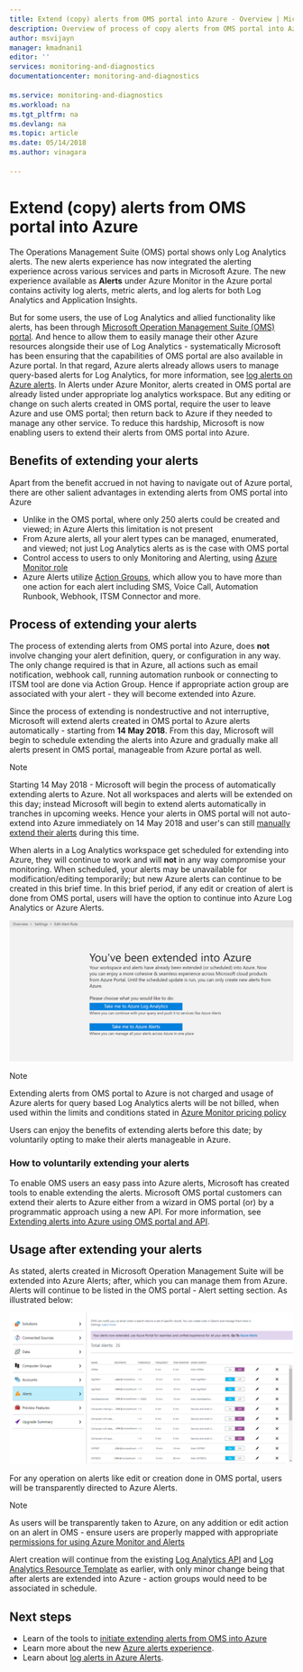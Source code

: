 ```yaml
---
title: Extend (copy) alerts from OMS portal into Azure - Overview | Microsoft Docs
description: Overview of process of copy alerts from OMS portal into Azure Alerts, details around common customer concerns.
author: msvijayn
manager: kmadnani1
editor: ''
services: monitoring-and-diagnostics
documentationcenter: monitoring-and-diagnostics

ms.service: monitoring-and-diagnostics
ms.workload: na
ms.tgt_pltfrm: na
ms.devlang: na
ms.topic: article
ms.date: 05/14/2018
ms.author: vinagara

---
```

# Extend (copy) alerts from OMS portal into Azure
The Operations Management Suite (OMS) portal shows only Log Analytics alerts.  The new alerts experience has now integrated the alerting experience across various services and parts in Microsoft Azure. The new experience available as **Alerts** under Azure Monitor in the Azure portal contains activity log alerts, metric alerts, and log alerts for both Log Analytics and Application Insights. 


But for some users, the use of Log Analytics and allied functionality like alerts, has been through [Microsoft Operation Management Suite (OMS) portal](../operations-management-suite/operations-management-suite-overview.md). And hence to allow them to easily manage their other Azure resources alongside their use of Log Analytics - systematically Microsoft has been ensuring that the capabilities of OMS portal are also available in Azure portal. In that regard, Azure alerts already allows users to manage query-based alerts for Log Analytics, for more information, see [log alerts on Azure alerts](monitor-alerts-unified-log.md). In Alerts under Azure Monitor, alerts created in OMS portal are already listed under appropriate log analytics workspace. But any editing or change on such alerts created in OMS portal, require the user to leave Azure and use OMS portal; then return back to Azure if they needed to manage any other service. To reduce this hardship, Microsoft is now enabling users to  extend their alerts from OMS portal into Azure.

## Benefits of extending your alerts
Apart from the benefit accrued in not having to navigate out of Azure portal, there are other salient advantages in extending alerts from OMS portal into Azure

- Unlike in the OMS portal, where only 250 alerts could be created and viewed; in Azure Alerts this limitation is not present
- From Azure alerts, all your alert types can be managed, enumerated, and viewed; not just Log Analytics alerts as is the case with OMS portal
- Control access to users to only Monitoring and Alerting, using [Azure Monitor role](monitoring-roles-permissions-security.md)
- Azure Alerts utilize [Action Groups](monitoring-action-groups.md), which allow you to have more than one action for each alert including SMS, Voice Call, Automation Runbook, Webhook, ITSM Connector and more. 

## Process of extending your alerts
The process of extending alerts from OMS portal into Azure, does **not** involve changing your alert definition, query, or configuration in any way. The only change required is that in Azure, all actions such as email notification, webhook call, running automation runbook or connecting to ITSM tool are done via Action Group. Hence if appropriate action group are associated with your alert - they will become extended into Azure.

Since the process of extending is nondestructive and not interruptive, Microsoft will extend alerts created in OMS portal to Azure alerts automatically - starting from **14 May 2018**. From this day, Microsoft will begin to schedule extending the alerts into Azure and gradually make all alerts present in OMS portal, manageable from Azure portal as well. 

> [!NOTE]
> Starting 14 May 2018 - Microsoft will begin the process of automatically extending alerts to Azure. Not all workspaces and alerts will be extended on this day; instead Microsoft will begin to extend alerts automatically in tranches in upcoming weeks. Hence your alerts in OMS portal will not auto-extend into Azure immediately on 14 May 2018 and user's can still [manually extend their alerts](monitoring-alerts-extend-tool.md) during this time.

When alerts in a Log Analytics workspace get scheduled for extending into Azure, they will continue to work and will **not** in any way compromise your monitoring. When scheduled, your alerts may be unavailable for modification/editing temporarily; but new Azure alerts can continue to be created in this brief time. In this brief period, if any edit or creation of alert is done from OMS portal, users will have the option to continue into Azure Log Analytics or Azure Alerts.

 ![During scheduled period, user action on alerts redirected to Azure](./media/monitor-alerts-extend/ScheduledDirection.png)

> [!NOTE]
> Extending alerts from OMS portal to Azure is not charged and usage of Azure alerts for query based Log Analytics alerts will be not billed, when used within the limits and conditions stated in [Azure Monitor pricing policy](https://azure.microsoft.com/pricing/details/monitor/)  

Users can enjoy the benefits of extending alerts before this date; by voluntarily opting to make their alerts manageable in Azure.

### How to voluntarily extending your alerts
To enable OMS users an easy pass into Azure alerts, Microsoft has created tools to enable extending the alerts. Microsoft OMS portal customers can extend their alerts to Azure either from a wizard in OMS portal (or) by a programmatic approach using a new API. For more information, see [Extending alerts into Azure using OMS portal and API](monitoring-alerts-extend-tool.md).


## Usage after extending your alerts
As stated, alerts created in Microsoft Operation Management Suite will be extended into Azure Alerts; after, which you can manage them from Azure. Alerts will continue to be listed in the OMS portal - Alert setting section. 
As illustrated below:

 ![OMS Portal listing alerts after being extended into Azure](./media/monitor-alerts-extend/PostExtendList.png)

For any operation on alerts like edit or creation done in OMS portal, users will be transparently directed to Azure Alerts. 

> [!NOTE]
> As users will be transparently taken to Azure, on any addition or edit action on an alert in OMS - ensure users are properly mapped with appropriate [permissions for using Azure Monitor and Alerts](monitoring-roles-permissions-security.md)

Alert creation will continue from the existing [Log Analytics API](../log-analytics/log-analytics-api-alerts.md) and [Log Analytics Resource Template](../monitoring/monitoring-solutions-resources-searches-alerts.md) as earlier, with only minor change being that after alerts are extended into Azure - action groups would need to be associated in schedule.

## Next steps

* Learn of the tools to [initiate extending alerts from OMS into Azure](monitoring-alerts-extend-tool.md)
* Learn more about the new [Azure alerts experience](monitoring-overview-unified-alerts.md).
* Learn about [log alerts in Azure Alerts](monitor-alerts-unified-log.md).
